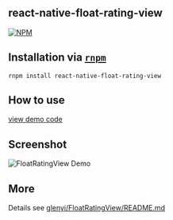 ## react-native-float-rating-view

[![NPM](https://nodei.co/npm/react-native-float-rating-view.png?compact=true)](https://npmjs.org/package/react-native-float-rating-view)


## Installation via [`rnpm`](https://github.com/rnpm/rnpm)

```shell
rnpm install react-native-float-rating-view
```

## How to use

[view demo code](https://github.com/ymmuse/react-native-float-rating-view/blob/master/demo/index.ios.js)


## Screenshot

![FloatRatingView Demo](https://raw.githubusercontent.com/strekfus/FloatRatingView/master/FloatRatingView.gif "FloatRatingView Demo")


## More

Details see [glenyi/FloatRatingView/README.md](https://github.com/glenyi/FloatRatingView/blob/master/README.md)
